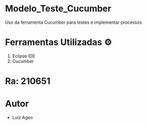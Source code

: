 # Modelo_Teste_Cucumber

<p> Uso da ferramenta Cucumber para testes e implementar processos </p>

# Ferramentas Utilizadas :gear:
<ol>
<li>Eclipse IDE </li>
<li>Cucumber</li>
</ol>

# Ra: 210651 

# Autor
+ Luiz Ageo
